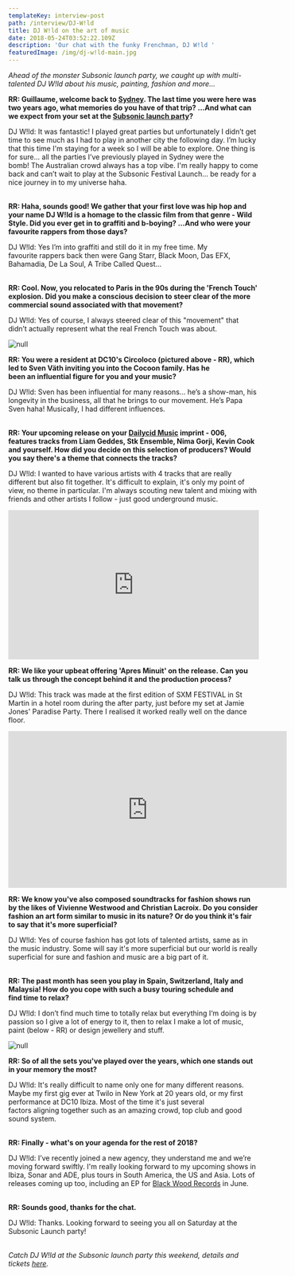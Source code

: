 ```yaml
---
templateKey: interview-post
path: /interview/DJ-W!ld
title: DJ W!ld on the art of music
date: 2018-05-24T03:52:22.109Z
description: 'Our chat with the funky Frenchman, DJ W!ld '
featuredImage: /img/dj-w!ld-main.jpg
---
```

_Ahead of the monster Subsonic launch party, we caught up with multi-talented DJ W!ld about his music, painting, fashion and more..._

**RR: Guillaume, welcome back to [Sydney](https://www.ravereviewz.net/Events-Location/Sydney). The last time you were here was two years ago, what memories do you have of that trip? ...And what can we expect from your set at the [Subsonic launch party](https://www.ravereviewz.net/Event/Subsonic-Sydney-Launch-Party---DJ-W-LD-Rozelle/228)?**

DJ W!ld: It was fantastic! I played great parties but unfortunately I didn’t get time to see much as I had to play in another city the following day. I’m lucky that this time I'm staying for a week so I will be able to explore. One thing is for sure... all the parties I’ve previously played in Sydney were the bomb! The Australian crowd always has a top vibe. I'm really happy to come back and can’t wait to play at the Subsonic Festival Launch… be ready for a nice journey in to my universe haha. 
<br><br>

**RR: Haha, sounds good! We gather that your first love was hip hop and your name DJ W!ld is a homage to the classic film from that genre - Wild Style. Did you ever get in to graffiti and b-boying? ...And who were your favourite rappers from those days?**

DJ W!ld: Yes I’m into graffiti and still do it in my free time. My favourite rappers back then were Gang Starr, Black Moon, Das EFX, Bahamadia, De La Soul, A Tribe Called Quest…
<br><br>

**RR: Cool. Now, you relocated to Paris in the 90s during the 'French Touch' explosion. Did you make a conscious decision to steer clear of the more commercial sound associated with that movement?**

DJ W!ld: Yes of course, I always steered clear of this "movement" that didn’t actually represent what the real French Touch was about.

![null](/img/dj-w!ld-circo-loco.jpeg)

**RR: You were a resident at DC10's Circoloco (pictured above - RR), which led to Sven Väth inviting you into the Cocoon family. Has he been an influential figure for you and your music?**

DJ W!ld: Sven has been influential for many reasons... he’s a show-man, his longevity in the business, all that he brings to our movement. He’s Papa Sven haha! Musically, I had different influences.
<br><br>

**RR: Your upcoming release on your [Dailycid Music](https://www.facebook.com/DailycidMusic/) imprint - 006, features tracks from Liam Geddes, Stk Ensemble, Nima Gorji, Kevin Cook and yourself. How did you decide on this selection of producers? Would you say there's a theme that connects the tracks?**

DJ W!ld: I wanted to have various artists with 4 tracks that are really different but also fit together. It's difficult to explain, it's only my point of view, no theme in particular. I'm always scouting new talent and mixing with friends and other artists I follow - just good underground music. 

<iframe width="100%" height="300" scrolling="no" frameborder="no" allow="autoplay" src="https://w.soundcloud.com/player/?url=https%3A//api.soundcloud.com/playlists/512742171&color=%23ff5500&auto_play=false&hide_related=false&show_comments=true&show_user=true&show_reposts=false&show_teaser=true&visual=true"></iframe>

**RR: We like your upbeat offering 'Apres Minuit' on the release. Can you talk us through the concept behind it and the production process?**

DJ W!ld: This track was made at the first edition of SXM FESTIVAL in St Martin in a hotel room during the after party, just before my set at Jamie Jones' Paradise Party. There I realised it worked really well on the dance floor. 

<iframe width="560" height="315" src="https://www.youtube.com/embed/V1PmLgngBaQ" frameborder="0" allow="autoplay; encrypted-media" allowfullscreen></iframe>

**RR: We know you've also composed soundtracks for fashion shows run by the likes of Vivienne Westwood and Christian Lacroix. Do you consider fashion an art form similar to music in its nature? Or do you think it's fair to say that it's more superficial?**

DJ W!ld: Yes of course fashion has got lots of talented artists, same as in the music industry. Some will say it's more superficial but our world is really superficial for sure and fashion and music are a big part of it.
<br><br>

**RR: The past month has seen you play in Spain, Switzerland, Italy and Malaysia! How do you cope with such a busy touring schedule and find time to relax?**

DJ W!ld: I don’t find much time to totally relax but everything I‘m doing is by passion so I give a lot of energy to it, then to relax I make a lot of music, paint (below - RR) or design jewellery and stuff. 

![null](/img/take-a-trip.jpg)

**RR: So of all the sets you've played over the years, which one stands out in your memory the most?** 

DJ W!ld: It's really difficult to name only one for many different reasons. Maybe my first gig ever at Twilo in New York  at 20 years old, or my first performance at DC10 Ibiza. Most of the time it's just several factors aligning together such as an amazing crowd, top club and good sound system. 
<br><br>

**RR: Finally - what's on your agenda for the rest of 2018?**

DJ W!ld: I’ve recently joined a new agency, they understand me and we’re moving forward swiftly. I'm really looking forward to my upcoming shows in Ibiza, Sonar and ADE, plus tours in South America, the US and Asia. Lots of releases coming up too, including an EP for [Black Wood Records](https://www.facebook.com/blackwoodrecords/) in June.
<br><br>

**RR: Sounds good, thanks for the chat.**

DJ W!ld: Thanks. Looking forward to seeing you all on Saturday at the Subsonic Launch party!
<br><br>

_Catch DJ W!ld at the Subsonic launch party this weekend, details and tickets [here](https://www.ravereviewz.net/Event/Subsonic-Sydney-Launch-Party---DJ-W-LD-Rozelle/228)._
